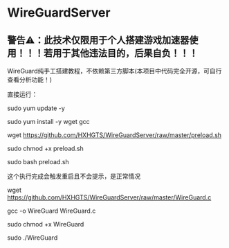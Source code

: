 # WireGuardServer

## 警告⚠：此技术仅限用于个人搭建游戏加速器使用！！！若用于其他违法目的，后果自负！！！

WireGuard纯手工搭建教程，不依赖第三方脚本(本项目中代码完全开源，可自行查看分析功能！)

直接运行：

sudo yum update -y

sudo yum install -y wget gcc

wget https://github.com/HXHGTS/WireGuardServer/raw/master/preload.sh

sudo chmod +x preload.sh

sudo bash preload.sh

这个执行完成会触发重启且不会提示，是正常情况

wget https://github.com/HXHGTS/WireGuardServer/raw/master/WireGuard.c

gcc -o WireGuard WireGuard.c

sudo chmod +x WireGuard

sudo ./WireGuard
